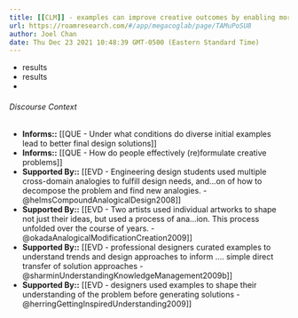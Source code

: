 ```yaml
---
title: [[CLM]] - examples can improve creative outcomes by enabling more robust (re)modeling of the problem space
url: https://roamresearch.com/#/app/megacoglab/page/TAMuPoSU8
author: Joel Chan
date: Thu Dec 23 2021 10:48:39 GMT-0500 (Eastern Standard Time)
---
```


- results
- results
- 

###### Discourse Context

- **Informs::** [[QUE - Under what conditions do diverse initial examples lead to better final design solutions]]
- **Informs::** [[QUE - How do people effectively (re)formulate creative problems]]
- **Supported By::** [[EVD - Engineering design students used multiple cross-domain analogies to fulfill design needs, and...on of how to decompose the problem and find new analogies. - @helmsCompoundAnalogicalDesign2008]]
- **Supported By::** [[EVD - Two artists used individual artworks to shape not just their ideas, but used a process of ana...ion. This process unfolded over the course of years. - @okadaAnalogicalModificationCreation2009]]
- **Supported By::** [[EVD - professional designers curated examples to understand trends and design approaches to inform .... simple direct transfer of solution approaches - @sharminUnderstandingKnowledgeManagement2009b]]
- **Supported By::** [[EVD - designers used examples to shape their understanding of the problem before generating solutions - @herringGettingInspiredUnderstanding2009]]
